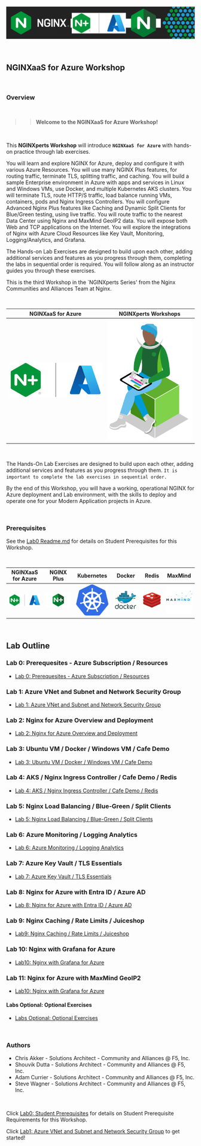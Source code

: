 ![NGINX 4 Azure](media/n4aworkshop-banner.png)

<br/>

## NGINXaaS for Azure Workshop

<br/>

### Overview

<br/>

> ><strong>Welcome to the NGINXaaS for Azure Workshop!</strong>

<br/>

This **NGINXperts Workshop** will introduce **`NGINXaaS for Azure`** with hands-on practice through lab exercises.

You will learn and explore NGINX for Azure, deploy and configure it with various Azure Resources. You will use many NGINX Plus features, for routing traffic, terminate TLS, splitting traffic, and caching.  You will build a sample Enterprise environment in Azure with apps and services in Linux and Windows VMs, use Docker, and multiple Kubernetes AKS clusters.  You will terminate TLS, route HTTP/S traffic, load balance running VMs, containers, pods and Nginx Ingress Controllers.  You will configure Advanced Nginx Plus features like Caching and Dynamic Split Clients for Blue/Green testing, using live traffic.  You will route traffic to the nearest Data Center using Nginx and MaxMind GeoIP2 data. You will expose both Web and TCP applications on the Internet.  You will explore the integrations of Nginx with Azure Cloud Resources like Key Vault, Monitoring, Logging/Analytics, and Grafana.

The Hands-on Lab Exercises are designed to build upon each other, adding additional services and features as you progress through them, completing the labs in sequential order is required.  You will follow along as an instructor guides you through these exercises.

This is the third Workshop in the `NGINXperts Series' from the Nginx Communities and Alliances Team at Nginx.

<br/>

NGINXaaS for Azure  |  NGINXperts Workshops
:-------------------------:|:-------------------------:
![](media/nginx-azure-icon.png)  |  ![](media/developer-seated.svg)

<br/>

The Hands-On Lab Exercises are designed to build upon each other, adding additional services and features as you progress through them.  `It is important to complete the lab exercises in sequential order.`

By the end of this Workshop, you will have a working, operational NGINX for Azure deployment and Lab environment, with the skills to deploy and operate one for your Modern Application projects in Azure.

<br/>

### Prerequisites

See the [Lab0 Readme.md](lab0/readme.md) for details on Student Prerequisites for this Workshop.

</br>

NGINXaaS for Azure  |  NGINX Plus  |  Kubernetes | Docker | Redis | MaxMind
:-------------------------:|:-------------------------:|:-------------------------:|:-------------------------:|:-------------------------:|:-------------------------:
![](media/nginx-azure-icon.png)  |  ![](media/nginx-plus-icon.png)   |  ![](media/kubernetes-icon.png) |  ![](media/docker-icon.png) |  ![](media/redis-icon.png) | ![](media/maxmind-icon.png)

<br/>

## Lab Outline

### Lab 0: Prerequesites - Azure Subscription / Resources
- [Lab 0: Prerequesites - Azure Subscription / Resources](lab0/readme.md)

### Lab 1: Azure VNet and Subnet and Network Security Group
- [Lab 1: Azure VNet and Subnet and Network Security Group](lab1/readme.md)

### Lab 2: Nginx for Azure Overview and Deployment
- [Lab 2: Nginx for Azure Overview and Deployment](lab2/readme.md)

### Lab 3: Ubuntu VM / Docker / Windows VM / Cafe Demo  
- [Lab 3: Ubuntu VM / Docker / Windows VM / Cafe Demo](lab3/readme.md)

### Lab 4: AKS / Nginx Ingress Controller / Cafe Demo / Redis
- [Lab 4: AKS / Nginx Ingress Controller / Cafe Demo / Redis](lab4/readme.md)

### Lab 5: Nginx Load Balancing / Blue-Green / Split Clients
- [Lab 5: Nginx Load Balancing / Blue-Green / Split Clients](lab5/readme.md)

### Lab 6: Azure Monitoring / Logging Analytics
- [Lab 6: Azure Monitoring / Logging Analytics](lab6/readme.md)

### Lab 7: Azure Key Vault / TLS Essentials
- [Lab 7: Azure Key Vault / TLS Essentials](lab7/readme.md)

### Lab 8: Nginx for Azure with Entra ID / Azure AD
- [Lab 8: Nginx for Azure with Entra ID / Azure AD](lab8/readme.md)

### Lab 9: Nginx Caching / Rate Limits / Juiceshop
- [Lab9: Nginx Caching / Rate Limits / Juiceshop](lab9/readme.md)

### Lab 10: Nginx with Grafana for Azure
- [Lab10: Nginx with Grafana for Azure](lab10/readme.md)

### Lab 11: Nginx for Azure with MaxMind GeoIP2
- [Lab10: Nginx with Grafana for Azure](lab11/readme.md)

#### Labs Optional: Optional Exercises
- [Labs Optional: Optional Exercises](labs-optional/readme.md)

<br/>

### Authors

- Chris Akker - Solutions Architect - Community and Alliances @ F5, Inc.
- Shouvik Dutta - Solutions Architect - Community and Alliances @ F5, Inc.
- Adam Currier - Solutions Architect - Community and Alliances @ F5, Inc.
- Steve Wagner - Solutions Architect - Community and Alliances @ F5, Inc.

<br/>

Click [Lab0: Student Prerequisites](lab0/readme.md) for details on Student Prerequisite Requirements for this Workshop.

Click [Lab1: Azure VNet and Subnet and Network Security Group](lab1/readme.md) to get started! 

